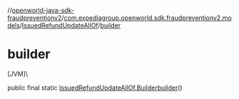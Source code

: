 //[openworld-java-sdk-fraudpreventionv2](../../../index.md)/[com.expediagroup.openworld.sdk.fraudpreventionv2.models](../index.md)/[IssuedRefundUpdateAllOf](index.md)/[builder](builder.md)

# builder

[JVM]\

public final static [IssuedRefundUpdateAllOf.Builder](-builder/index.md)[builder](builder.md)()
